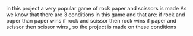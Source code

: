 in this project a very popular game of rock paper and scissors is made 
As we know that there are 3 conditions in this game and that are:
if rock and paper than paper wins if rock and scissor then rock wins if paper and scissor then scissor wins ,
so the project is made on these conditions
